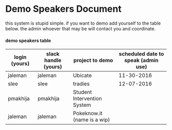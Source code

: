 # Demo Speakers Document

this system is stupid simple. if you want to demo add yourself to the table below. the admin whoever that may be will contact you and coordinate. 


#### demo speakers table

| login (yours) | slack handle (yours) | project to demo             | scheduled date to speak (admin use) |
| ------------- | -------------------- | --------------------------- | ----------------------------------- |
| jaleman       | jaleman              | Ubicate                     |  11-30-2016                         |
| slee          | slee                 | tradies                     |  12-07-2016                         |
| pmakhija      | pmakhija             | Student Intervention System |                                     |
| jaleman       | jaleman              | Pokeknow.it (name is a wip) |                                     |
